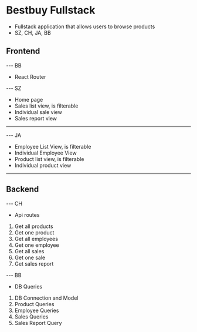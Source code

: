 # Bestbuy Fullstack

- Fullstack application that allows users to browse products
- SZ, CH, JA, BB

## Frontend

--- BB

- React Router

--- SZ

- Home page
- Sales list view, is filterable
- Individual sale view
- Sales report view

---

--- JA

- Employee List View, is filterable
- Individual Employee View
- Product list view, is filterable
- Individual product view

---

## Backend

--- CH

- Api routes

1. Get all products
2. Get one product
3. Get all employees
4. Get one employee
5. Get all sales
6. Get one sale
7. Get sales report

--- BB

- DB Queries

1. DB Connection and Model
2. Product Queries
3. Employee Queries
4. Sales Queries
5. Sales Report Query
